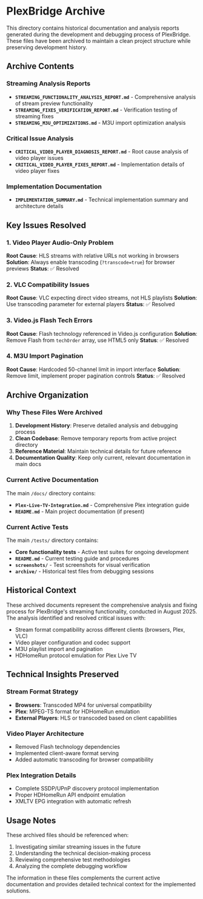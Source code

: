 # PlexBridge Archive

This directory contains historical documentation and analysis reports generated during the development and debugging process of PlexBridge. These files have been archived to maintain a clean project structure while preserving development history.

## Archive Contents

### Streaming Analysis Reports

- **`STREAMING_FUNCTIONALITY_ANALYSIS_REPORT.md`** - Comprehensive analysis of stream preview functionality
- **`STREAMING_FIXES_VERIFICATION_REPORT.md`** - Verification testing of streaming fixes  
- **`STREAMING_M3U_OPTIMIZATIONS.md`** - M3U import optimization analysis

### Critical Issue Analysis

- **`CRITICAL_VIDEO_PLAYER_DIAGNOSIS_REPORT.md`** - Root cause analysis of video player issues
- **`CRITICAL_VIDEO_PLAYER_FIXES_REPORT.md`** - Implementation details of video player fixes

### Implementation Documentation

- **`IMPLEMENTATION_SUMMARY.md`** - Technical implementation summary and architecture details

## Key Issues Resolved

### 1. Video Player Audio-Only Problem
**Root Cause**: HLS streams with relative URLs not working in browsers
**Solution**: Always enable transcoding (`?transcode=true`) for browser previews
**Status**: ✅ Resolved

### 2. VLC Compatibility Issues  
**Root Cause**: VLC expecting direct video streams, not HLS playlists
**Solution**: Use transcoding parameter for external players
**Status**: ✅ Resolved

### 3. Video.js Flash Tech Errors
**Root Cause**: Flash technology referenced in Video.js configuration
**Solution**: Remove Flash from `techOrder` array, use HTML5 only
**Status**: ✅ Resolved

### 4. M3U Import Pagination
**Root Cause**: Hardcoded 50-channel limit in import interface
**Solution**: Remove limit, implement proper pagination controls
**Status**: ✅ Resolved

## Archive Organization

### Why These Files Were Archived

1. **Development History**: Preserve detailed analysis and debugging process
2. **Clean Codebase**: Remove temporary reports from active project directory
3. **Reference Material**: Maintain technical details for future reference
4. **Documentation Quality**: Keep only current, relevant documentation in main docs

### Current Active Documentation

The main `/docs/` directory contains:
- **`Plex-Live-TV-Integration.md`** - Comprehensive Plex integration guide
- **`README.md`** - Main project documentation (if present)

### Current Active Tests

The main `/tests/` directory contains:
- **Core functionality tests** - Active test suites for ongoing development
- **`README.md`** - Current testing guide and procedures
- **`screenshots/`** - Test screenshots for visual verification
- **`archive/`** - Historical test files from debugging sessions

## Historical Context

These archived documents represent the comprehensive analysis and fixing process for PlexBridge's streaming functionality, conducted in August 2025. The analysis identified and resolved critical issues with:

- Stream format compatibility across different clients (browsers, Plex, VLC)
- Video player configuration and codec support
- M3U playlist import and pagination
- HDHomeRun protocol emulation for Plex Live TV

## Technical Insights Preserved

### Stream Format Strategy
- **Browsers**: Transcoded MP4 for universal compatibility
- **Plex**: MPEG-TS format for HDHomeRun emulation
- **External Players**: HLS or transcoded based on client capabilities

### Video Player Architecture
- Removed Flash technology dependencies
- Implemented client-aware format serving
- Added automatic transcoding for browser compatibility

### Plex Integration Details
- Complete SSDP/UPnP discovery protocol implementation
- Proper HDHomeRun API endpoint emulation
- XMLTV EPG integration with automatic refresh

## Usage Notes

These archived files should be referenced when:
1. Investigating similar streaming issues in the future
2. Understanding the technical decision-making process
3. Reviewing comprehensive test methodologies
4. Analyzing the complete debugging workflow

The information in these files complements the current active documentation and provides detailed technical context for the implemented solutions.